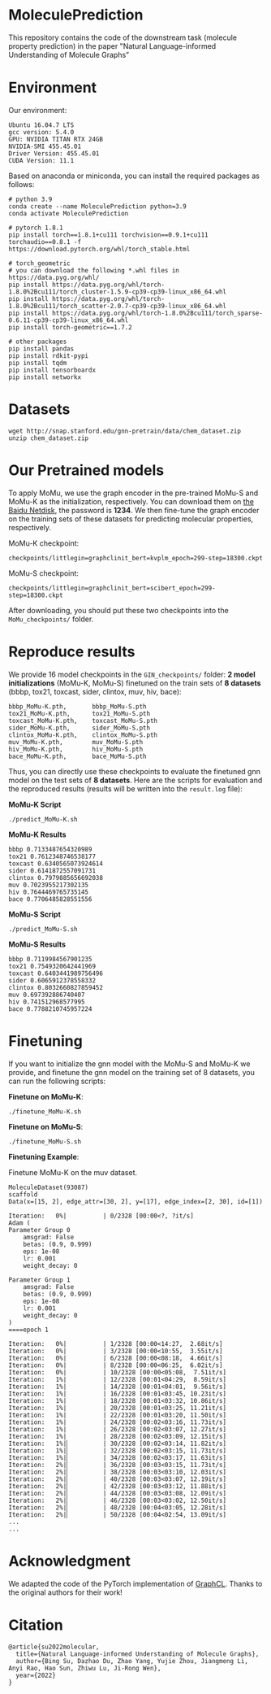 # MoleculePrediction
 This repository contains the code of the downstream task (molecule property prediction) in the paper "Natural Language-informed Understanding of Molecule Graphs”



# Environment

Our environment:
```
Ubuntu 16.04.7 LTS
gcc version: 5.4.0
GPU: NVIDIA TITAN RTX 24GB
NVIDIA-SMI 455.45.01
Driver Version: 455.45.01
CUDA Version: 11.1
```

Based on anaconda or miniconda, you can install the required packages as follows:
```
# python 3.9
conda create --name MoleculePrediction python=3.9
conda activate MoleculePrediction

# pytorch 1.8.1
pip install torch==1.8.1+cu111 torchvision==0.9.1+cu111 torchaudio==0.8.1 -f https://download.pytorch.org/whl/torch_stable.html

# torch_geometric 
# you can download the following *.whl files in https://data.pyg.org/whl/
pip install https://data.pyg.org/whl/torch-1.8.0%2Bcu111/torch_cluster-1.5.9-cp39-cp39-linux_x86_64.whl
pip install https://data.pyg.org/whl/torch-1.8.0%2Bcu111/torch_scatter-2.0.7-cp39-cp39-linux_x86_64.whl
pip install https://data.pyg.org/whl/torch-1.8.0%2Bcu111/torch_sparse-0.6.11-cp39-cp39-linux_x86_64.whl
pip install torch-geometric==1.7.2

# other packages
pip install pandas
pip install rdkit-pypi
pip install tqdm
pip install tensorboardx
pip install networkx
```

# Datasets

```
wget http://snap.stanford.edu/gnn-pretrain/data/chem_dataset.zip
unzip chem_dataset.zip
```


# Our Pretrained models

To apply MoMu, we use the graph encoder in the pre-trained MoMu-S and MoMu-K as the initialization, respectively. You can download them on [the Baidu Netdisk](https://pan.baidu.com/s/1jvMP_ysQGTMd_2sTLUD45A), the password is **1234**. We then fine-tune the graph encoder on the training sets of these datasets for predicting molecular properties, respectively.

MoMu-K checkpoint:

```
checkpoints/littlegin=graphclinit_bert=kvplm_epoch=299-step=18300.ckpt
```

MoMu-S checkpoint:

```
checkpoints/littlegin=graphclinit_bert=scibert_epoch=299-step=18300.ckpt
```

After downloading, you should put these two checkpoints into the `MoMu_checkpoints/` folder.


# Reproduce results

We provide 16 model checkpoints in the `GIN_checkpoints/` folder: **2 model initializations** (MoMu-K, MoMu-S) finetuned on the train sets of **8 datasets** (bbbp, tox21, toxcast, sider, clintox, muv, hiv, bace):

```
bbbp_MoMu-K.pth,       bbbp_MoMu-S.pth
tox21_MoMu-K.pth,      tox21_MoMu-S.pth
toxcast_MoMu-K.pth,    toxcast_MoMu-S.pth
sider_MoMu-K.pth,      sider_MoMu-S.pth
clintox_MoMu-K.pth,    clintox_MoMu-S.pth
muv_MoMu-K.pth,        muv_MoMu-S.pth
hiv_MoMu-K.pth,        hiv_MoMu-S.pth
bace_MoMu-K.pth,       bace_MoMu-S.pth
```

Thus, you can directly use these checkpoints to evaluate the finetuned gnn model on the test sets of **8 datasets**. Here are the scripts for evaluation and the reproduced results (results will be written into the `result.log` file):

**MoMu-K Script**
```
./predict_MoMu-K.sh
```
**MoMu-K Results**
```
bbbp 0.7133487654320989
tox21 0.7612348746538177
toxcast 0.6340565073924614
sider 0.6141872557091731
clintox 0.7979885656692038
muv 0.7023955217302135
hiv 0.7644469765735145
bace 0.7706485828551556
```

**MoMu-S Script**
```
./predict_MoMu-S.sh
```
**MoMu-S Results**
```
bbbp 0.7119984567901235
tox21 0.7549320642441969
toxcast 0.6403441989756496
sider 0.6065912378558332
clintox 0.8032660827859452
muv 0.697392886740407
hiv 0.741512968577995
bace 0.7788210745957224
```

# Finetuning

If you want to initialize the gnn model with the MoMu-S and MoMu-K we provide, and finetune the gnn model on the training set of 8 datasets, you can run the following scripts:

**Finetune on MoMu-K**:

```
./finetune_MoMu-K.sh
```

**Finetune on MoMu-S**:

```
./finetune_MoMu-S.sh
```

**Finetuning Example**:

Finetune MoMu-K on the muv dataset.
```
MoleculeDataset(93087)
scaffold
Data(x=[15, 2], edge_attr=[30, 2], y=[17], edge_index=[2, 30], id=[1])

Iteration:   0%|          | 0/2328 [00:00<?, ?it/s]
Adam (
Parameter Group 0
    amsgrad: False
    betas: (0.9, 0.999)
    eps: 1e-08
    lr: 0.001
    weight_decay: 0

Parameter Group 1
    amsgrad: False
    betas: (0.9, 0.999)
    eps: 1e-08
    lr: 0.001
    weight_decay: 0
)
====epoch 1

Iteration:   0%|          | 1/2328 [00:00<14:27,  2.68it/s]
Iteration:   0%|          | 3/2328 [00:00<10:55,  3.55it/s]
Iteration:   0%|          | 6/2328 [00:00<08:18,  4.66it/s]
Iteration:   0%|          | 8/2328 [00:00<06:25,  6.02it/s]
Iteration:   0%|          | 10/2328 [00:00<05:08,  7.51it/s]
Iteration:   1%|          | 12/2328 [00:01<04:29,  8.59it/s]
Iteration:   1%|          | 14/2328 [00:01<04:01,  9.56it/s]
Iteration:   1%|          | 16/2328 [00:01<03:45, 10.23it/s]
Iteration:   1%|          | 18/2328 [00:01<03:32, 10.86it/s]
Iteration:   1%|          | 20/2328 [00:01<03:25, 11.21it/s]
Iteration:   1%|          | 22/2328 [00:01<03:20, 11.50it/s]
Iteration:   1%|          | 24/2328 [00:02<03:16, 11.73it/s]
Iteration:   1%|          | 26/2328 [00:02<03:07, 12.27it/s]
Iteration:   1%|          | 28/2328 [00:02<03:09, 12.15it/s]
Iteration:   1%|▏         | 30/2328 [00:02<03:14, 11.82it/s]
Iteration:   1%|▏         | 32/2328 [00:02<03:15, 11.73it/s]
Iteration:   1%|▏         | 34/2328 [00:02<03:17, 11.63it/s]
Iteration:   2%|▏         | 36/2328 [00:03<03:15, 11.73it/s]
Iteration:   2%|▏         | 38/2328 [00:03<03:10, 12.03it/s]
Iteration:   2%|▏         | 40/2328 [00:03<03:07, 12.19it/s]
Iteration:   2%|▏         | 42/2328 [00:03<03:12, 11.88it/s]
Iteration:   2%|▏         | 44/2328 [00:03<03:08, 12.09it/s]
Iteration:   2%|▏         | 46/2328 [00:03<03:02, 12.50it/s]
Iteration:   2%|▏         | 48/2328 [00:04<03:05, 12.28it/s]
Iteration:   2%|▏         | 50/2328 [00:04<02:54, 13.09it/s]
...
...
```


# Acknowledgment

We adapted the code of the PyTorch implementation of [GraphCL](https://github.com/Shen-Lab/GraphCL/tree/master/transferLearning_MoleculeNet_PPI/chem). Thanks to the original authors for their work!

# Citation

```
@article{su2022molecular,
  title={Natural Language-informed Understanding of Molecule Graphs},
  author={Bing Su, Dazhao Du, Zhao Yang, Yujie Zhou, Jiangmeng Li, Anyi Rao, Hao Sun, Zhiwu Lu, Ji-Rong Wen},
  year={2022}
}
```
